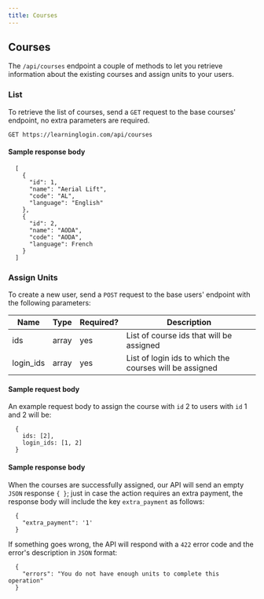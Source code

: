 ```yaml
---
title: Courses
---
```


## Courses

The `/api/courses` endpoint a couple of methods to let you retrieve information about the existing courses and assign units to your users.

### List

To retrieve the list of courses, send a `GET` request to the base courses' endpoint, no extra parameters are required.

`GET https://learninglogin.com/api/courses`

#### Sample response body

```
  [
    {
      "id": 1,
      "name": "Aerial Lift",
      "code": "AL",
      "language": "English"
    },
    {
      "id": 2,
      "name": "AODA",
      "code": "AODA",
      "language": French
    }
  ]
```

### Assign Units

To create a new user, send a `POST` request to the base users' endpoint with the following parameters:

| Name        | Type   | Required? | Description                                              |
|-------------|--------|-----------|----------------------------------------------------------|
| ids         | array  | yes       | List of course ids that will be assigned                 |
| login_ids   | array  | yes       | List of login ids to which the courses will be assigned  |

#### Sample request body

An example request body to assign the course with `id` 2 to users with `id` 1 and 2 will be:

```
  {
    ids: [2],
    login_ids: [1, 2]
  }
```

#### Sample response body

When the courses are successfully assigned, our API will send an empty `JSON` response `{ }`; just in case the action requires an extra payment, the response body will include the key `extra_payment` as follows:

```
  {
    "extra_payment": '1'
  }
```

If something goes wrong, the API will respond with a `422` error code and the error's description in `JSON` format:

```
  {
    "errors": "You do not have enough units to complete this operation"
  }
```
